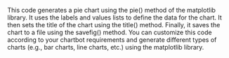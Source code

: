 This code generates a pie chart using the pie() method of the matplotlib library. It uses the labels and values lists to define the data for the chart. It then sets the title of the chart using the title() method. Finally, it saves the chart to a file using the savefig() method. You can customize this code according to your chartbot requirements and generate different types of charts (e.g., bar charts, line charts, etc.) using the matplotlib library.
